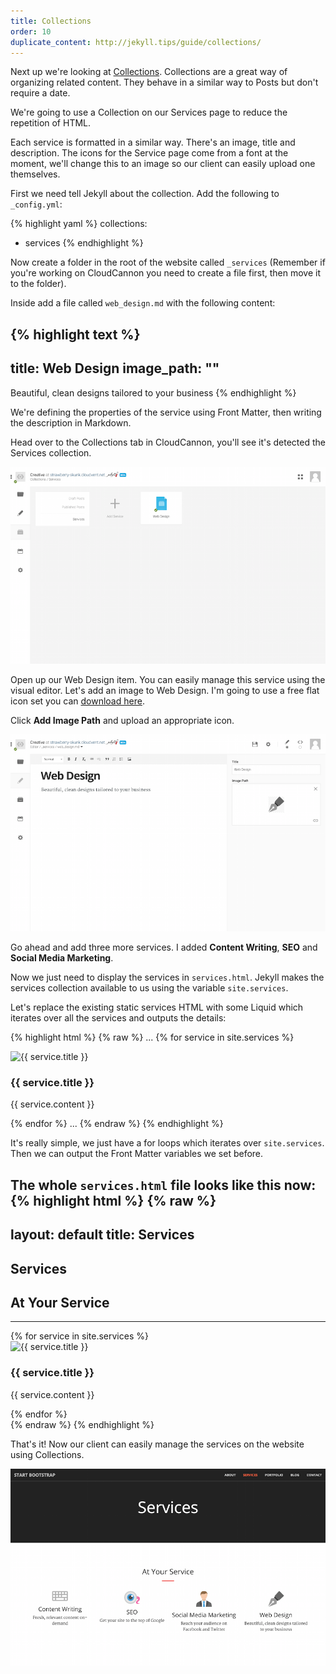 ```yaml
---
title: Collections
order: 10
duplicate_content: http://jekyll.tips/guide/collections/
---
```

Next up we're looking at [Collections](http://jekyllrb.com/docs/collections/). Collections are a great way of organizing related content. They behave in a similar way to Posts but don't require a date.

We're going to use a Collection on our Services page to reduce the repetition of HTML.

Each service is formatted in a similar way. There's an image, title and description. The icons for the Service page come from a font at the moment, we'll change this to an image so our client can easily upload one themselves.

First we need tell Jekyll about the collection. Add the following to `_config.yml`:

{% highlight yaml %}
collections:
  - services
{% endhighlight %}

Now create a folder in the root of the website called `_services` (Remember if you're working on CloudCannon you need to create a file first, then move it to the folder).

Inside add a file called `web_design.md` with the following content:

{% highlight text %}
---
title: Web Design
image_path: ""
---

Beautiful, clean designs tailored to your business
{% endhighlight %}

We're defining the properties of the service using Front Matter, then writing the description in Markdown.

Head over to the Collections tab in CloudCannon, you'll see it's detected the Services collection.

![Collections](/img/guide/collections/collections.png)

Open up our Web Design item. You can easily manage this service using the visual editor. Let's add an image to Web Design. I'm going to use a free flat icon set you can [download here](/flaticons_squidink.zip).

Click **Add Image Path** and upload an appropriate icon.

![Add Image](/img/guide/collections/add_image.png)

Go ahead and add three more services. I added **Content Writing**, **SEO** and **Social Media Marketing**.

Now we just need to display the services in `services.html`. Jekyll makes the services collection available to us using the variable `site.services`.

Let's replace the existing static services HTML with some Liquid which iterates over all the services and outputs the details:

{% highlight html %}
{% raw %}
...
{% for service in site.services %}
  <div class="col-lg-3 col-md-6 text-center">
    <div class="service-box">
      <img src="{{ service.image_path }}" alt="{{ service.title }}"/>
      <h3>{{ service.title }}</h3>
      <p class="text-muted">{{ service.content }}</p>
    </div>
  </div>
{% endfor %}
...
{% endraw %}
{% endhighlight %}

It's really simple, we just have a for loops which iterates over `site.services`. Then we can output the Front Matter variables we set before.

The whole `services.html` file looks like this now:
{% highlight html %}
{% raw %}
---
layout: default
title: Services
---
<section class="bg-dark">
  <div class="text-center">
    <h1>Services</h1>
  </div>
</section>

<section id="services">
  <div class="container">
    <div class="row">
      <div class="col-lg-12 text-center">
        <h2 class="section-heading">At Your Service</h2>
        <hr class="primary">
      </div>
    </div>
  </div>

  <div class="container">
    <div class="row">
      {% for service in site.services %}
        <div class="col-lg-3 col-md-6 text-center">
          <div class="service-box">
            <img src="{{ service.image_path }}" alt="{{ service.title }}"/>
            <h3>{{ service.title }}</h3>
            <p class="text-muted">{{ service.content }}</p>
          </div>
        </div>
      {% endfor %}
    </div>
  </div>
</section>
{% endraw %}
{% endhighlight %}

That's it! Now our client can easily manage the services on the website using Collections.

![Final](/img/guide/collections/final.png)
